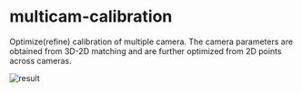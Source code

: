 # multicam-calibration

Optimize(refine) calibration of multiple camera. The camera parameters are obtained from 3D-2D matching and are further optimized from 2D points across cameras.

![result](https://user-images.githubusercontent.com/19196641/89715651-6bd35800-d9a7-11ea-85e1-fb7fb6adb472.png)
